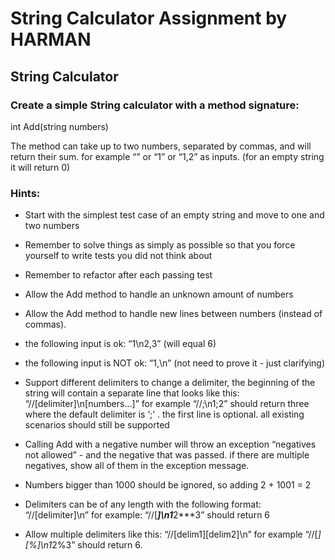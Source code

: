 # String Calculator Assignment by HARMAN

## String Calculator

### Create a simple String calculator with a method signature:

int Add(string numbers)



The method can take up to two numbers, separated by commas, and will return their sum. 
for example “” or “1” or “1,2” as inputs.
(for an empty string it will return 0) 


### Hints:

 - Start with the simplest test case of an empty string and move to one and two numbers
 - Remember to solve things as simply as possible so that you force yourself to write tests you did not think about
 - Remember to refactor after each passing test


- Allow the Add method to handle an unknown amount of numbers



- Allow the Add method to handle new lines between numbers (instead of commas).
- the following input is ok: “1\n2,3” (will equal 6)
- the following input is NOT ok: “1,\n” (not need to prove it - just clarifying)

- Support different delimiters
to change a delimiter, the beginning of the string will contain a separate line that looks like this: “//[delimiter]\n[numbers…]” for example “//;\n1;2” should return three where the default delimiter is ‘;’ .
the first line is optional. all existing scenarios should still be supported

- Calling Add with a negative number will throw an exception “negatives not allowed” - and the negative that was passed. 
if there are multiple negatives, show all of them in the exception message.


- Numbers bigger than 1000 should be ignored, so adding 2 + 1001 = 2

- Delimiters can be of any length with the following format: “//[delimiter]\n” for example: “//[***]\n1***2***3” should return 6

- Allow multiple delimiters like this: “//[delim1][delim2]\n” for example “//[*][%]\n1*2%3” should return 6.


